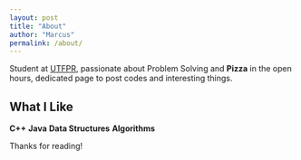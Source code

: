 ```yaml
---
layout: post
title: "About"
author: "Marcus"
permalink: /about/
---
```

Student at [UTFPR](portal.utfpr.edu.br/), passionate about Problem Solving and **Pizza** in the open hours, dedicated page to post codes and interesting things.
## What I Like
**C++**
**Java**
**Data Structures**
**Algorithms**

Thanks for reading!
